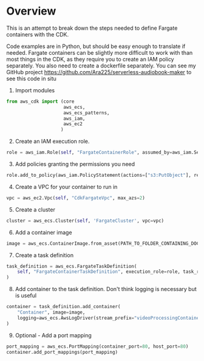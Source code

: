# Overview
This is an attempt to break down the steps needed to define Fargate containers with the CDK.

Code examples are in Python, but should be easy enough to translate if needed. Fargate containers can be slightly more difficult to work with than most things in the CDK, as they require you to create an IAM policy separately. You also need to create a dockerfile separately. You can see my GitHub project https://github.com/Ara225/serverless-audiobook-maker to see this code in situ

1. Import modules
```python
from aws_cdk import (core
                     aws_ecs, 
                     aws_ecs_patterns,
                     aws_iam,
                     aws_ec2
                    )
```

2. Create an IAM execution role.
```python
role = aws_iam.Role(self, "FargateContainerRole", assumed_by=aws_iam.ServicePrincipal("ecs-tasks.amazonaws.com"))
```

3. Add policies granting the permissions you need
```python
role.add_to_policy(aws_iam.PolicyStatement(actions=["s3:PutObject"], resources=[VideoUploadBucket.bucket_arn+"/*"]))
```

4. Create a VPC for your container to run in
```python
vpc = aws_ec2.Vpc(self, "CdkFargateVpc", max_azs=2)
```
5. Create a cluster
```python
cluster = aws_ecs.Cluster(self, 'FargateCluster', vpc=vpc)
```
6. Add a container image 
```python
image = aws_ecs.ContainerImage.from_asset(PATH_TO_FOLDER_CONTAINING_DOCKER_FILE)
```

7. Create a task definition
```python
task_definition = aws_ecs.FargateTaskDefinition(
    self, "FargateContainerTaskDefinition", execution_role=role, task_role=role, cpu=1024, memory_limit_mib=3072
)
```

8. Add container to the task definition. Don't think logging is necessary but is useful
```python
container = task_definition.add_container(
    "Container", image=image,
    logging=aws_ecs.AwsLogDriver(stream_prefix="videoProcessingContainer")
)
```

9. Optional - Add a port mapping
```python
port_mapping = aws_ecs.PortMapping(container_port=80, host_port=80)
container.add_port_mappings(port_mapping)
```